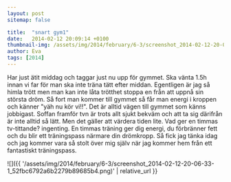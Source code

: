 ```yaml
---
layout: post
sitemap: false

title:  "snart gym1"
date:   2014-02-12 20:09:14 +0100
thumbnail-img: /assets/img/2014/february/6-3/screenshot_2014-02-12-20-06-33-1_52fbc6792a6b2279b89685b4.png
author: Eva
tags: [2014]
---
```


Har just ätit middag och taggar just nu upp för gymmet. Ska vänta 1.5h innan vi far för man ska inte träna tätt efter middan. Egentligen är jag så himla trött men man kan inte låta trötthet stoppa en från att uppnå sin största dröm. Så fort man kommer till gymmet så får man energi i kroppen och känner "yäh nu kör vi!!". Det är alltid vägen till gymmet som känns jobbigast. Soffan framför tvn är trots allt sjukt bekväm och att ta sig därifrån är inte alltid så lätt. Men det gäller att värdera tiden lite. Vad ger en timmas tv-tittande? ingenting. En timmas träning ger dig energi, du förbränner fett och du blir ett träningspass närmare din drömkropp. Så fick jag tänka idag och jag kommer vara så stolt över mig själv när jag kommer hem från ett fantastiskt träningspass.

![]({{ '/assets/img/2014/february/6-3/screenshot_2014-02-12-20-06-33-1_52fbc6792a6b2279b89685b4.png)'  | relative_url }}

